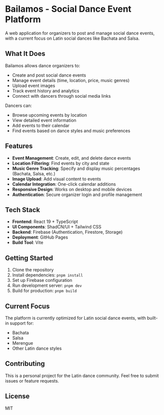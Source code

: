 # Bailamos - Social Dance Event Platform

A web application for organizers to post and manage social dance events, with a current focus on Latin social dances like Bachata and Salsa.

## What It Does

Bailamos allows dance organizers to:
- Create and post social dance events
- Manage event details (time, location, price, music genres)
- Upload event images
- Track event history and analytics
- Connect with dancers through social media links

Dancers can:
- Browse upcoming events by location
- View detailed event information
- Add events to their calendar
- Find events based on dance styles and music preferences

## Features

- **Event Management**: Create, edit, and delete dance events
- **Location Filtering**: Find events by city and state
- **Music Genre Tracking**: Specify and display music percentages (Bachata, Salsa, etc.)
- **Image Upload**: Add visual content to events
- **Calendar Integration**: One-click calendar additions
- **Responsive Design**: Works on desktop and mobile devices
- **Authentication**: Secure organizer login and profile management

## Tech Stack

- **Frontend**: React 19 + TypeScript
- **UI Components**: ShadCN/UI + Tailwind CSS
- **Backend**: Firebase (Authentication, Firestore, Storage)
- **Deployment**: GitHub Pages
- **Build Tool**: Vite

## Getting Started

1. Clone the repository
2. Install dependencies: `pnpm install`
3. Set up Firebase configuration
4. Run development server: `pnpm dev`
5. Build for production: `pnpm build`

## Current Focus

The platform is currently optimized for Latin social dance events, with built-in support for:
- Bachata
- Salsa
- Merengue
- Other Latin dance styles

## Contributing

This is a personal project for the Latin dance community. Feel free to submit issues or feature requests.

## License

MIT

